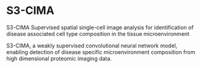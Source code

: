 # S3-CIMA
S3-CIMA
Supervised spatial single-cell image analysis for identification of disease associated cell type composition in the tissue microenvironment

S3-CIMA, a weakly supervised convolutional neural network model, enabling detection of disease specific microenvironment composition from high dimensional proteomic imaging data. 
